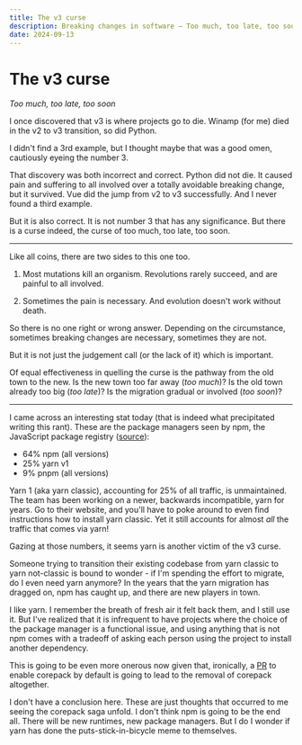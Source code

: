 ```yaml
---
title: The v3 curse
description: Breaking changes in software – Too much, too late, too soon
date: 2024-09-13
---
```


# The v3 curse

_Too much, too late, too soon_

I once discovered that v3 is where projects go to die. Winamp (for me) died in
the v2 to v3 transition, so did Python.

I didn't find a 3rd example, but I thought maybe that was a good omen,
cautiously eyeing the number 3.

That discovery was both incorrect and correct. Python did not die. It caused
pain and suffering to all involved over a totally avoidable breaking change, but
it survived. Vue did the jump from v2 to v3 successfully. And I never found a
third example.

But it is also correct. It is not number 3 that has any significance. But there
is a curse indeed, the curse of too much, too late, too soon.

---

Like all coins, there are two sides to this one too.

1. Most mutations kill an organism. Revolutions rarely succeed, and are painful
   to all involved.

2. Sometimes the pain is necessary. And evolution doesn't work without death.

So there is no one right or wrong answer. Depending on the circumstance,
sometimes breaking changes are necessary, sometimes they are not.

But it is not just the judgement call (or the lack of it) which is important.

Of equal effectiveness in quelling the curse is the pathway from the old town to
the new. Is the new town too far away (_too much_)? Is the old town already too
big (_too late_)? Is the migration gradual or involved (_too soon_)?

---

I came across an interesting stat today (that is indeed what precipitated
writing this rant). These are the package managers seen by npm, the JavaScript
package registry
([source](https://github.com/nodejs/node/issues/50963#issuecomment-1885881236)):

- 64% npm (all versions)
- 25% yarn v1
- 9% pnpm (all versions)

Yarn 1 (aka yarn classic), accounting for 25% of all traffic, is unmaintained.
The team has been working on a newer, backwards incompatible, yarn for years. Go
to their website, and you'll have to poke around to even find instructions how
to install yarn classic. Yet it still accounts for almost _all_ the traffic that
comes via yarn!

Gazing at those numbers, it seems yarn is another victim of the v3 curse.

Someone trying to transition their existing codebase from yarn classic to yarn
not-classic is bound to wonder - if I'm spending the effort to migrate, do I
even need yarn anymore? In the years that the yarn migration has dragged on, npm
has caught up, and there are new players in town.

I like yarn. I remember the breath of fresh air it felt back them, and I still
use it. But I've realized that it is infrequent to have projects where the
choice of the package manager is a functional issue, and using anything that is
not npm comes with a tradeoff of asking each person using the project to install
another dependency.

This is going to be even more onerous now given that, ironically, a
[PR](https://socket.dev/blog/node-js-takes-steps-towards-removing-corepack) to
enable corepack by default is going to lead to the removal of corepack
altogether.

I don't have a conclusion here. These are just thoughts that occurred to me
seeing the corepack saga unfold. I don't think npm is going to be the end all.
There will be new runtimes, new package managers. But I do I wonder if yarn has
done the puts-stick-in-bicycle meme to themselves.
